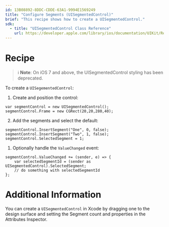 ```yaml
---
id: 13B08892-8DDC-CDDE-63A1-9994E1569249
title: "Configure Segments (UISegmentedControl)"
brief: "This recipe shows how to create a UISegmentedControl."
sdk:
  - title: "UISegmentedControl Class Reference" 
    url: https://developer.apple.com/library/ios/documentation/UIKit/Reference/UISegmentedControl_Class/
---
```


<a name="Recipe" class="injected"></a>


# Recipe

> ℹ️ **Note**: On iOS 7 and above, the UISegmentedControl styling has been deprecated.

To create a `UISegementedControl`:

1.  Create and position the control:


```
var segmentControl = new UISegmentedControl();
segmentControl.Frame = new CGRect(20,20,280,40);
```

<ol start="2">
  <li>Add the segments and select the default:</li>
</ol>


```
segmentControl.InsertSegment("One", 0, false);
segmentControl.InsertSegment("Two", 1, false);
segmentControl.SelectedSegment = 1;
```

<ol srart="3">
  <li>Optionally handle the <code>ValueChanged</code> event:</li>
</ol>


```
segmentControl.ValueChanged += (sender, e) => {
    var selectedSegmentId = (sender as UISegmentedControl).SelectedSegment;
    // do something with selectedSegmentId
};
```

 <a name="Additional_Information" class="injected"></a>


# Additional Information

You can create a `UISegmentedControl` in Xcode by dragging one to the design
surface and setting the Segment count and properties in the Attributes
Inspector.

